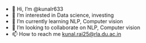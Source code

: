 - 👋 Hi, I’m @kunalr633
- 👀 I’m interested in Data science, investing
- 🌱 I’m currently learning NLP, Computer vision
- 💞️ I’m looking to collaborate on NLP, Computer vision
- 📫 How to reach me kunal.rai25@rla.du.ac.in

<!---
kunalr633/kunalr633 is a ✨ special ✨ repository because its `README.md` (this file) appears on your GitHub profile.
You can click the Preview link to take a look at your changes.
--->
